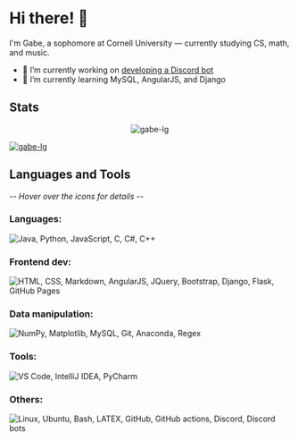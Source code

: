 # Hi there! 👋

I'm Gabe, a sophomore at Cornell University &mdash; currently studying CS, 
math, and music.

- 🔭 I’m currently working on <a href="https://github.com/gabe-lg/discord-bot">developing a Discord bot</a>
- 🌱 I’m currently learning MySQL, AngularJS, and Django

<!--
**gabe-lg/gabe-lg** is a ✨ _special_ ✨ repository because its `README.md` (this file) appears on your GitHub profile.

Here are some ideas to get you started:

- 🔭 I’m currently working on ...
- 🌱 I’m currently learning ...
- 👯 I’m looking to collaborate on ...
- 🤔 I’m looking for help with ...
- 💬 Ask me about ...
- 📫 How to reach me: ...
- 😄 Pronouns: ...
- ⚡ Fun fact: ...


<style>
.grid {
  width: 50%;
  float: left;
}

.left {
  clear: left;
}
</style>
-->

<!-- profile views -->
<!--<p> <img src="https://komarev.com/ghpvc/?username=gabe-lg&label=Profile%20views&color=0e75b6&style=flat" alt="gabe-lg" /> </p>-->

## Stats
<p align="center"><img src="https://github-readme-stats.vercel.app/api/top-langs?username=gabe-lg&show_icons=true&locale=en&layout=compact" alt="gabe-lg" style="width: 40%;"></p>

<p> <a href="https://github.com/ryo-ma/github-profile-trophy"><img 
src="https://github-profile-trophy.vercel.app/?username=gabe-lg" 
alt="gabe-lg" /></a></p>

## Languages and Tools
<i>-- Hover over the icons for details --</i>
<div>
<h3>Languages:</h3>
<img src="https://skillicons.dev/icons?i=java,py,js,c,cs,cpp&theme=light" title="Java, Python, JavaScript, C, C#, C++">
</div>

<div>
<h3>Frontend dev:</h3>
<img src="https://go-skill-icons.vercel.app/api/icons?i=html,css,markdown,angular,jquery,bootstrap,django,flask,githubpages&theme=light" title="HTML, CSS, Markdown, AngularJS, JQuery, Bootstrap, Django, Flask, GitHub Pages">
</div>

<div>
<h3>Data manipulation:</h3>
<img src="https://go-skill-icons.vercel.app/api/icons?i=numpy,matplotlib,mysql,git,anaconda,regex&theme=light" title="NumPy, Matplotlib, MySQL, Git, Anaconda, Regex">
</div>

<div>
<h3>Tools:</h3>
<img src="https://skillicons.dev/icons?i=vscode,idea,pycharm&theme=light" title="VS Code, IntelliJ IDEA, PyCharm">
</div>

<div>
<h3>Others:</h3>
<img src="https://skillicons.dev/icons?i=linux,ubuntu,bash,latex,github,githubactions,discord,bots&theme=light" title="Linux, Ubuntu, Bash, LATEX, GitHub, GitHub actions, Discord, Discord bots">
</div>

[//]: # (<p> <a href="https://angular.io" target="_blank" rel="noreferrer"> <img src="https://angular.io/assets/images/logos/angular/angular.svg" alt="angular" width="40" height="40"/> </a> <a href="https://angular.io" target="_blank" rel="noreferrer"> <img src="https://raw.githubusercontent.com/devicons/devicon/master/icons/angularjs/angularjs-original-wordmark.svg" alt="angularjs" width="40" height="40"/> </a> <a href="https://getbootstrap.com" target="_blank" rel="noreferrer"> <img src="https://raw.githubusercontent.com/devicons/devicon/master/icons/bootstrap/bootstrap-plain-wordmark.svg" alt="bootstrap" width="40" height="40"/> </a> <a href="https://www.cprogramming.com/" target="_blank" rel="noreferrer"> <img src="https://raw.githubusercontent.com/devicons/devicon/master/icons/c/c-original.svg" alt="c" width="40" height="40"/> </a> <a href="https://www.w3schools.com/cpp/" target="_blank" rel="noreferrer"> <img src="https://raw.githubusercontent.com/devicons/devicon/master/icons/cplusplus/cplusplus-original.svg" alt="cplusplus" width="40" height="40"/> </a> <a href="https://www.w3schools.com/cs/" target="_blank" rel="noreferrer"> <img src="https://raw.githubusercontent.com/devicons/devicon/master/icons/csharp/csharp-original.svg" alt="csharp" width="40" height="40"/> </a> <a href="https://www.w3schools.com/css/" target="_blank" rel="noreferrer"> <img src="https://raw.githubusercontent.com/devicons/devicon/master/icons/css3/css3-original-wordmark.svg" alt="css3" width="40" height="40"/> </a> <a href="https://www.djangoproject.com/" target="_blank" rel="noreferrer"> <img src="https://cdn.worldvectorlogo.com/logos/django.svg" alt="django" width="40" height="40"/> </a> <a href="https://www.w3.org/html/" target="_blank" rel="noreferrer"> <img src="https://raw.githubusercontent.com/devicons/devicon/master/icons/html5/html5-original-wordmark.svg" alt="html5" width="40" height="40"/> </a> <a href="https://www.java.com" target="_blank" rel="noreferrer"> <img src="https://raw.githubusercontent.com/devicons/devicon/master/icons/java/java-original.svg" alt="java" width="40" height="40"/> </a> <a href="https://developer.mozilla.org/en-US/docs/Web/JavaScript" target="_blank" rel="noreferrer"> <img src="https://raw.githubusercontent.com/devicons/devicon/master/icons/javascript/javascript-original.svg" alt="javascript" width="40" height="40"/> </a> <a href="https://www.linux.org/" target="_blank" rel="noreferrer"> <img src="https://raw.githubusercontent.com/devicons/devicon/master/icons/linux/linux-original.svg" alt="linux" width="40" height="40"/> </a> <a href="https://www.mysql.com/" target="_blank" rel="noreferrer"> <img src="https://raw.githubusercontent.com/devicons/devicon/master/icons/mysql/mysql-original-wordmark.svg" alt="mysql" width="40" height="40"/> </a> <a href="https://www.python.org" target="_blank" rel="noreferrer"> <img src="https://raw.githubusercontent.com/devicons/devicon/master/icons/python/python-original.svg" alt="python" width="40" height="40"/> </a> </p>)
<div style="clear: both;"></div>

<!--
## My stats

<p>&nbsp;<img src="https://github-readme-stats.vercel.app/api?
username=gabe-lg&show_icons=true&locale=en" alt="gabe-lg" style="width: 
70%;"></p>

<p><img src="https://github-readme-streak-stats.herokuapp.com/?user=gabe-lg&" alt="gabe-lg" /></p>
-->
